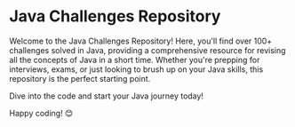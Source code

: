 # Java Challenges Repository

Welcome to the Java Challenges Repository! Here, you'll find over 100+ challenges solved in Java, providing a comprehensive resource for revising all the concepts of Java in a short time. Whether you're prepping for interviews, exams, or just looking to brush up on your Java skills, this repository is the perfect starting point.

Dive into the code and start your Java journey today!

Happy coding! 😊
